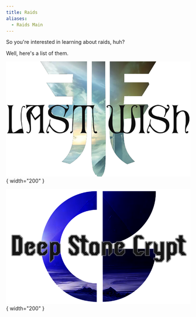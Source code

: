 ```yaml
---  
title: Raids  
aliases:  
  - Raids Main  
---  
```

  
So you're interested in learning about raids, huh?  
  
Well, here's a list of them.  
  
<div class="grid" markdown>  
  
[![Go to Last Wish](../assets/img/LW-Banner.png)](./Last-Wish/){ width="200" }  
  
[![Go to Deep Stone Crypt](../assets/img/DSC-Banner.png)](./Deep-Stone-Crypt/){ width="200" }  
  
</div>  

